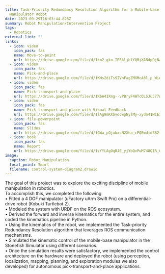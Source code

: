 ```yaml
---
title: Task-Priority Redundancy Resolution Algorithm for a Mobile-base
  Manipulator Robot
date: 2023-09-29T16:03:44.825Z
summary: R﻿obot Manipulation/Intervention Project
tags:
  - Robotics
external_link: ""
links:
  - icon: video
    icon_pack: fas
    name: Move-to-point
    url: https://drive.google.com/file/d/1kn2_gko-IFSkljblYQMjXANdpQjNa0rN/view?usp=sharing
  - icon: video
    icon_pack: fas
    name: Pick-and-place
    url: https://drive.google.com/file/d/1KHs2diTsSIVnFagZMXMcA8l_p_WiexcS/view?usp=sharing
  - icon: video
    icon_pack: fas
    name: Pick-transport-and-place
    url: https://drive.google.com/file/d/1K6A4IXmg--vPBryF4WTcQLSJuJ77wXlQ/view?usp=sharing
  - icon: video
    icon_pack: fas
    name: Pick-transport-and-place with Visual Feedback
    url: https://drive.google.com/file/d/1lAg9mKXbvocwgNylMy-xydm41HCEizhB/view?usp=sharing
  - icon: file-powerpoint
    icon_pack: fas
    name: Slides
    url: https://drive.google.com/file/d/1GWa_pOjubxcN2Xha_cPQEmdidF82-esj/view?usp=sharing
  - icon: book
    icon_pack: fas
    name: Report
    url: https://drive.google.com/file/d/1zYYLAgOqRJE_yjYbQvPuM748Q1R_CwFf/view?usp=sharing
image:
  caption: Robot Manipulation
  focal_point: Smart
  filename: control-system-diagram2.drawio
---
```

The goal of this project was to explore the exciting discipline of mobile manipulation in robotics.\
To accomplish this, we completed the following:\
• Fitted a 4 DOF manipulator (uFactory uArm Swift Pro) on a differential-drive robot (Kobuki Turtlebot 2).\
• Modeled the system with URDF on the ROS ecosystem.\
• Derived the forward and inverse kinematics for the entire system, and coded the kinematics pipeline in Python.\
• Using the kinematics of the robot, we implemented the Task-priority Redundancy Resolution algorithm that leverages ROS communication mechanisms.\
• Simulated the kinematic control of the mobile-base manipulator in the Stonefish Simulator using different scenarios.\
• Once the simulation results were satisfactory, we implemented the control architecture on the hardware and deployed the robot (using perception, localization, mapping, planning, and exploration modules we also developed) for autonomous pick-transport-and-place applications.

